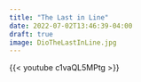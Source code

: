 ```yaml
---
title: "The Last in Line"
date: 2022-07-02T13:46:39-04:00
draft: true
image: DioTheLastInLine.jpg
---
```


{{< youtube c1vaQL5MPtg >}}
